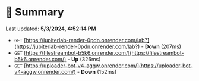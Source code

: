 # 📖 Summary
Last updated: **5/3/2024, 4:52:14 PM**

- `GET` [https://jupiterlab-render-0pdn.onrender.com/lab?](https://jupiterlab-render-0pdn.onrender.com/lab?) - **Down** (207ms)
- `GET` [https://filestreambot-b5k6.onrender.com/](https://filestreambot-b5k6.onrender.com/) - **Up** (326ms)
- `GET` [https://uploader-bot-v4-aggw.onrender.com/](https://uploader-bot-v4-aggw.onrender.com/) - **Down** (152ms)
